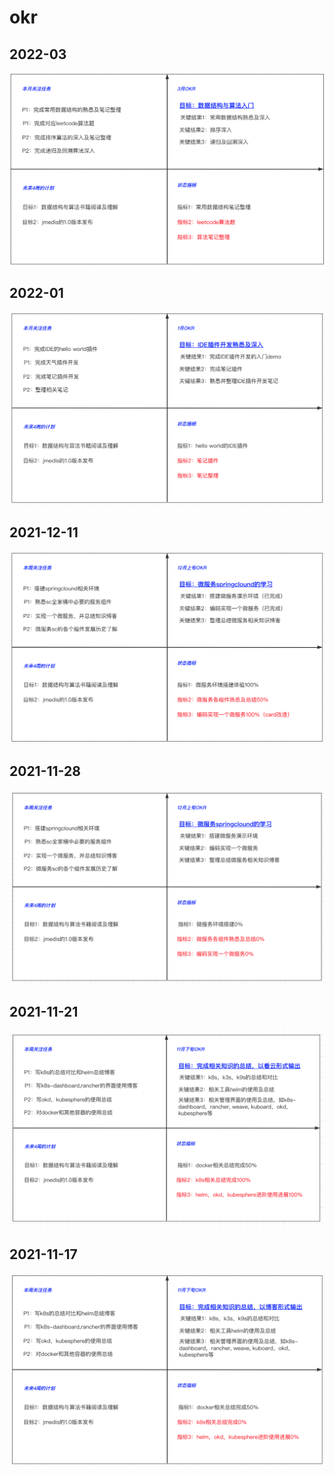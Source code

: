 # okr

## 2022-03

<p>
    <img src="/res/okr/okr-2022-03.png" alt="">
</p>

## 2022-01

<p>
    <img src="/res/okr/okr-2022-01.png" alt="">
</p>

## 2021-12-11

<p>
    <img src="/res/okr/okr-1211.png" alt="">
</p>

## 2021-11-28

<p>
    <img src="/res/okr/okr-1128.png" alt="">
</p>


## 2021-11-21

<p>
    <img src="/res/okr/okr-1121.png" alt="">
</p>

## 2021-11-17


<p>
    <img src="/res/okr/okr-1117.png" alt="">
</p>
